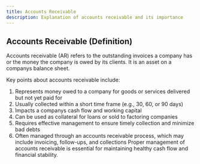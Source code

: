 ```yaml
--- 
title: Accounts Receivable 
description: Explanation of accounts receivable and its importance 
--- 
```


## Accounts Receivable (Definition)

Accounts receivable (AR) refers to the outstanding invoices a company has or the money the company is owed by its clients. It is an asset on a companys balance sheet.

Key points about accounts receivable include:

1. Represents money owed to a company for goods or services delivered but not yet paid for
2. Usually collected within a short time frame (e.g., 30, 60, or 90 days)
3. Impacts a companys cash flow and working capital
4. Can be used as collateral for loans or sold to factoring companies
5. Requires effective management to ensure timely collection and minimize bad debts
6. Often managed through an accounts receivable process, which may include invoicing, follow-ups, and collections Proper management of accounts receivable is essential for maintaining healthy cash flow and financial stability.
